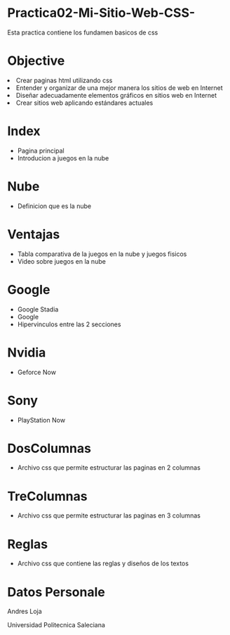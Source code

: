 # Practica02-Mi-Sitio-Web-CSS-
<p>Esta practica contiene los fundamen basicos de css</p>
<h1>Objective</h1
<ul>
  <li> Crear paginas html utilizando css</li>
  <li> Entender y organizar de una mejor manera los sitios de web en Internet</li>
  <li> Diseñar adecuadamente elementos gráficos en sitios web en Internet</li>
  <li> Crear sitios web aplicando estándares actuales</li>
</ul>
<h1>Index</h1>
<ul>
  <li>Pagina principal</li>
  <li>Introducion a juegos en la nube</li>
</ul>
<h1>Nube</h1>
<ul>
  <li>Definicion que es la nube</li>
</ul>
<h1>Ventajas</h1>
<ul>
  <li>Tabla comparativa de la juegos en la nube y juegos fisicos</li>
  <li>Video sobre juegos en la nube</li>
</ul>
<h1>Google</h1>
<ul>
  <li>Google Stadia</li>
  <li>Google</li>
  <li>Hipervinculos entre las 2 secciones</li>
</ul>
<h1>Nvidia</h1>
<ul>
  <li>Geforce Now</li>
</ul>
<h1>Sony</h1>
<ul>
  <li>PlayStation Now</li>
</ul>
<h1>DosColumnas</h1>
<ul>
  <li>Archivo css que permite estructurar las paginas en 2 columnas</li>
</ul>
<h1>TreColumnas</h1>
<ul>
  <li>Archivo css que permite estructurar las paginas en 3 columnas</li>
</ul>
<h1>Reglas</h1>
<ul>
  <li>Archivo css que contiene las reglas y diseños de los textos</li>
</ul>
<h1> Datos Personale</h1> 
  <p>Andres Loja </p>
  <p>Universidad Politecnica Saleciana</p>
